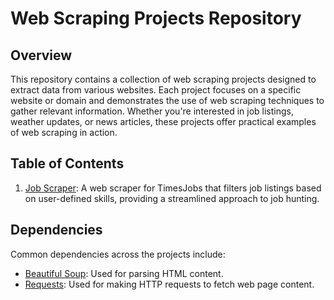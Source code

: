 # Web Scraping Projects Repository

## Overview

This repository contains a collection of web scraping projects designed to extract data from various websites. Each project focuses on a specific website or domain and demonstrates the use of web scraping techniques to gather relevant information. Whether you're interested in job listings, weather updates, or news articles, these projects offer practical examples of web scraping in action.

## Table of Contents

1. [Job Scraper](job_scraper/): A web scraper for TimesJobs that filters job listings based on user-defined skills, providing a streamlined approach to job hunting.



## Dependencies

Common dependencies across the projects include:

- [Beautiful Soup](https://www.crummy.com/software/BeautifulSoup/): Used for parsing HTML content.
- [Requests](https://docs.python-requests.org/en/master/): Used for making HTTP requests to fetch web page content.

